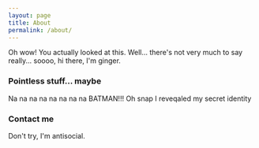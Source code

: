 ```yaml
---
layout: page
title: About
permalink: /about/
---
```


Oh wow! You actually looked at this. Well... there's not very much to say really... soooo, hi there, I'm ginger.

### Pointless stuff... maybe

Na na na na na na na na BATMAN!!! Oh snap I reveqaled my secret identity

### Contact me

Don't try, I'm antisocial.
